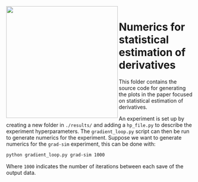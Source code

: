 <img align="left" src="https://github.com/XanaduAI/derivatives-of-variational-circuits/blob/master/statistical_estimation/results/grad-sim/fd-vs-ps-simulator.png" width=300px>

# Numerics for statistical estimation of derivatives

This folder contains the source code for generating the plots in the paper focused on statistical
estimation of derivatives.

An experiment is set up by creating a new folder in ``./results/`` and adding a ``hp_file.py`` to
describe the experiment hyperparameters. The ``gradient_loop.py`` script can then be run to
generate numerics for the experiment. Suppose we want to generate numerics for the ``grad-sim``
experiment, this can be done with:

```bash
python gradient_loop.py grad-sim 1000
```

Where ``1000`` indicates the number of iterations between each save of the output data.
